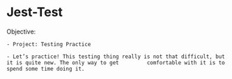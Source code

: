 # Jest-Test

Objective:

    - Project: Testing Practice

    - Let’s practice! This testing thing really is not that difficult, but it is quite new. The only way to get         comfortable with it is to spend some time doing it.